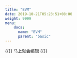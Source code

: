```yaml
---
title: "EVM"
date: 2019-10-21T05:23:51+08:00
weight: 9999
menu:
    docs:
      name: "EVM"
      parent: "basic"
---
```



{{<adm type="tip" title="提醒" >}}
马上就会编辑
{{</adm >}}